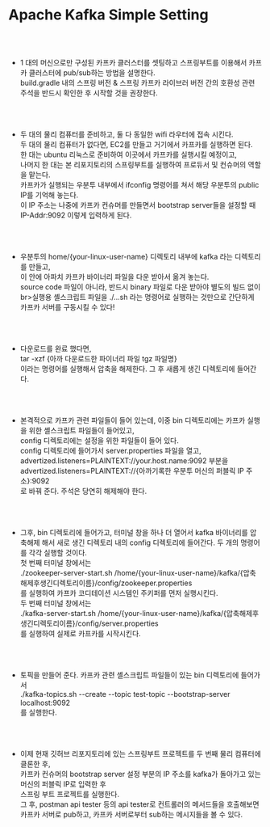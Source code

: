 # Apache Kafka Simple Setting

<br><br/>
- 1 대의 머신으로만 구성된 카프카 클러스터를 셋팅하고 스프링부트를 이용해서 카프카 클러스터에 pub/sub하는 방법을 설명한다.
  <br>build.gradle 내의 스프링 버전 & 스프링 카프카 라이브러 버전 간의 호환성 관련 주석을 반드시 확인한 후 시작할 것을 권장한다.

<br><br/>
- 두 대의 물리 컴퓨터를 준비하고, 둘 다 동일한 wifi 라우터에 접속 시킨다.
  <br>두 대의 물리 컴퓨터가 없다면, EC2를 만들고 거기에서 카프카를 실행하면 된다.
  <br>한 대는 ubuntu 리눅스로 준비하여 이곳에서 카프카를 실행시킬 예정이고,
  <br>나머지 한 대는 본 리포지토리의 스프링부트를 실행하여 프로듀서 및 컨슈머의 역할을 맡는다.
  <br>카프카가 실행되는 우분투 내부에서 ifconfig 명령어를 쳐서 해당 우분투의 public IP를 기억해 놓는다.
  <br>이 IP 주소는 나중에 카프카 컨슈머를 만들면서 bootstrap server들을 설정할 때 IP-Addr:9092 이렇게 입력하게 된다.

<br><br/>
- 우분투의 home/{your-linux-user-name} 디렉토리 내부에 kafka 라는 디렉토리를 만들고,
  <br>이 안에 아파치 카프카 바이너리 파일을 다운 받아서 옮겨 놓는다.
  <br>source code 파일이 아니라, 반드시 binary 파일로 다운 받아야 별도의 빌드 없이
  br>실행용 셸스크립트 파일을 ./...sh 라는 명령어로 실행하는 것만으로 간단하게 카프카 서버를 구동시킬 수 있다!

<br><br/>
- 다운로드를 완료 했다면,
  <br>tar -xzf {아까 다운로드한 파이너리 파일 tgz 파일명}
  <br>이라는 명령어를 실행해서 압축을 해제한다. 그 후 새롭게 생긴 디렉토리에 들어간다.

<br><br/>
- 본격적으로 카프카 관련 파일들이 들어 있는데, 이중 bin 디렉토리에는 카프카 실행을 위한 셸스크립트 파일들이 들어있고,
  <br>config 디렉토리에는 설정을 위한 파일들이 들어 있다.
  <br>config 디렉토리에 들어가서 server.properties 파일을 열고,
  <br>advertized.listeners=PLAINTEXT://your.host.name:9092 부분을
  <br>advertized.listeners=PLAINTEXT://{아까기록한 우분투 머신의 퍼블릭 IP 주소}:9092
  <br>로 바꿔 준다. 주석은 당연히 해제해야 한다.

<br><br/>
- 그후, bin 디렉토리에 들어가고, 터미널 창을 하나 더 열어서 kafka 바이너리를 압축해제 해서
  새로 생긴 디렉토리 내의 config 디렉토리에 들어간다. 두 개의 명령어를 각각 실행할 것이다.
  <br>첫 번째 터미널 창에서는
  <br>./zookeeper-server-start.sh /home/{your-linux-user-name}/kafka/{압축해제후생긴디렉토리이름}/config/zookeeper.properties
  <br>를 실행하여 카프카 코디테이션 시스템인 주키퍼를 먼저 실행시킨다.
  <br>두 번째 터미널 창에서는
  <br>./kafka-server-start.sh /home/{your-linux-user-name}/kafka/{압축해제후생긴디렉토리이름}/config/server.properties
  <br>를 실행하여 실제로 카프카를 시작시킨다.

<br><br/>
- 토픽을 만들어 준다. 카프카 관련 셸스크립트 파일들이 있는 bin 디렉토리에 들어가서
  <br>./kafka-topics.sh --create --topic test-topic --bootstrap-server localhost:9092
  <br>를 실행한다.

<br><br/>
- 이제 현재 깃허브 리포지토리에 있는 스프링부트 프로젝트를 두 번째 물리 컴퓨터에 클론한 후,
  <br>카프카 컨슈머의 bootstrap server 설정 부분의 IP 주소를 kafka가 돌아가고 있는 머신의 퍼블릭 IP로 입력한 후
  <br>스프링 부트 프로젝트를 실행한다.
  <br>그 후, postman api tester 등의 api tester로 컨트롤러의 메서드들을 호출해보면 카프카 서버로 pub하고, 카프카 서버로부터 sub하는 메시지들을 볼 수 있다. 